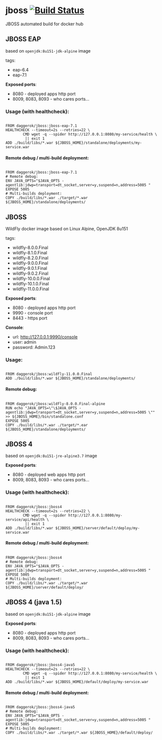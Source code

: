 # jboss [![Build Status](https://travis-ci.org/daggerok/jboss.svg?branch=master)](https://travis-ci.org/daggerok/jboss)
JBOSS automated build for docker hub

## JBOSS EAP
based on `openjdk:8u151-jdk-alpine` image

tags:

- eap-6.4
- eap-7.1

**Exposed ports**:

- 8080 - deployed apps http port
- 8009, 8083, 8093 - who cares ports...

### Usage (with healthcheck):

```

FROM daggerok/jboss:jboss-eap-7.1
HEALTHCHECK --timeout=2s --retries=22 \
        CMD wget -q --spider http://127.0.0.1:8080/my-service/health \
         || exit 1
ADD ./build/libs/*.war ${JBOSS_HOME}/standalone/deployments/my-service.war

```

#### Remote debug / multi-build deployment:

```

FROM daggerok/jboss:jboss-eap-7.1
# Remote debug:
ENV JAVA_OPTS="$JAVA_OPTS -agentlib:jdwp=transport=dt_socket,server=y,suspend=n,address=5005 "
EXPOSE 5005
# Multi-builds deployment:
COPY ./build/libs/*.war ./target/*.war ${JBOSS_HOME}/standalone/deployments/

```

## JBOSS
WildFly docker image based on Linux Alpine, OpenJDK 8u151

tags:

- wildfly-8.0.0.Final
- wildfly-8.1.0.Final
- wildfly-8.2.0.Final
- wildfly-9.0.0.Final
- wildfly-9.0.1.Final
- wildfly-9.0.2.Final
- wildfly-10.0.0.Final
- wildfly-10.1.0.Final
- wildfly-11.0.0.Final

**Exposed ports**:

- 8080 - deployed apps http port
- 9990 - console port
- 8443 - https port

**Console**:

- url: http://127.0.0.1:9990/console
- user: admin
- password: Admin.123

### Usage:

```

FROM daggerok/jboss:wildfly-11.0.0.Final
ADD ./build/libs/*.war ${JBOSS_HOME}/standalone/deployments/

```

#### Remote debug:

```

FROM daggerok/jboss:wildfly-8.0.0.Final-alpine
RUN echo "JAVA_OPTS=\"\$JAVA_OPTS -agentlib:jdwp=transport=dt_socket,server=y,suspend=n,address=5005 \"" >> ${JBOSS_HOME}/bin/standalone.conf
EXPOSE 5005
COPY ./build/libs/*.war ./target/*.ear ${JBOSS_HOME}/standalone/deployments/

```

## JBOSS 4
based on `openjdk:8u151-jre-alpine3.7` image

**Exposed ports**:

- 8080 - deployed web apps http port
- 8009, 8083, 8093 - who cares ports...

### Usage (with healthcheck):

```

FROM daggerok/jboss:jboss4
HEALTHCHECK --timeout=2s --retries=22 \
        CMD wget -q --spider http://127.0.0.1:8080/my-service/api/health \
         || exit 1
ADD ./build/libs/*.war ${JBOSS_HOME}/server/default/deploy/my-service.war

```

#### Remote debug / multi-build deployment:

```

FROM daggerok/jboss:jboss4
# Remote debug:
ENV JAVA_OPTS="$JAVA_OPTS -agentlib:jdwp=transport=dt_socket,server=y,suspend=n,address=5005 "
EXPOSE 5005
# Multi-builds deployment:
COPY ./build/libs/*.war ./target/*.war ${JBOSS_HOME}/server/default/deploy/

```

## JBOSS 4 (java 1.5)
based on `openjdk:8u151-jdk-alpine` image

**Exposed ports**:

- 8080 - deployed apps http port
- 8009, 8083, 8093 - who cares ports...

### Usage (with healthcheck):

```

FROM daggerok/jboss:jboss4-java5
HEALTHCHECK --timeout=2s --retries=22 \
        CMD wget -q --spider http://127.0.0.1:8080/my-service/health \
         || exit 1
ADD ./build/libs/*.war ${JBOSS_HOME}/default/deploy/my-service.war

```

#### Remote debug / multi-build deployment:

```

FROM daggerok/jboss:jboss4-java5
# Remote debug:
ENV JAVA_OPTS="$JAVA_OPTS -agentlib:jdwp=transport=dt_socket,server=y,suspend=n,address=5005 "
EXPOSE 5005
# Multi-builds deployment:
COPY ./build/libs/*.war ./target/*.war ${JBOSS_HOME}/default/deploy/

```
